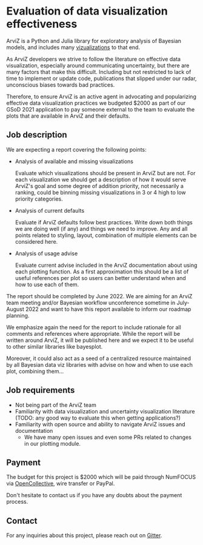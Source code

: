 # Evaluation of data visualization effectiveness
ArviZ is a Python and Julia library for exploratory analysis of Bayesian models,
and includes many [vizualizations](https://arviz-devs.github.io/arviz/examples/index.html)
to that end.

As ArviZ developers we strive to follow the literature on effective data visualization,
especially around communicating uncertainty, but there are many factors that make this difficult. Including but not restricted to lack of time to implement or update code, publications that slipped under our radar, unconscious biases towards bad practices.

Therefore, to ensure ArviZ is an active agent in advocating and popularizing
effective data visualization practices we budgeted $2000 as part of our GSoD
2021 application to pay someone external to the team to evaluate the
plots that are available in ArviZ and their defaults.

## Job description
We are expecting a report covering the following points:

* Analysis of available and missing visualizations

  Evaluate which visualizations should be present in ArviZ but are not.
  For each visualization we should get a description of how it would serve ArviZ's goal and some degree of addition priority, not necessarily a ranking, could be
  binning missing visualizations in 3 or 4 high to low priority categories.

* Analysis of current defaults

  Evaluate if ArviZ defaults follow best practices. Write down both things
  we are doing well (if any) and things we need to improve. Any and
  all points related to styling, layout, combination of multiple elements
  can be considered here.

* Analysis of usage advise

  Evaluate current advise included in the ArviZ documentation about
  using each plotting function. As a first approximation this
  should be a list of useful references per plot so users can
  better understand when and how to use each of them.

The report should be completed by June 2022. We are aiming for an
ArviZ team meeting and/or Bayesian workflow unconference sometime
in July-August 2022 and want to have this report available to inform
our roadmap planning.

We emphasize again the need for the report to include rationale for
all comments and references where appropriate. While the report will
be written around ArviZ, it will be published here and we expect
it to be useful to other similar libraries like bayesplot.

Moreover, it could also act as a seed of a centralized resource
maintained by all Bayesian data viz libraries with advise on
how and when to use each plot, combining them...

## Job requirements
* Not being part of the ArviZ team
* Familiarity with data visualization and uncertainty visualization literature (TODO: any good way
  to evaluate this when getting applications?)
* Familiarity with open source and ability to navigate ArviZ issues and documentation
  * We have many open issues and even some PRs related to changes in our plotting module.

## Payment
The budget for this project is $2000 which will be paid through NumFOCUS
via [OpenCollective](https://opencollective.com/arviz), wire transfer or PayPal.

Don't hesitate to contact us if you have any doubts about the payment process.

## Contact
For any inquiries about this project, please reach out on [Gitter](https://gitter.im/arviz-devs/season_of_docs).
